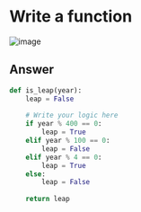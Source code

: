 # Write a function
![image](https://github.com/user-attachments/assets/6720f15a-cbdd-4966-85ad-8f6af0c19fc3)
## Answer
```python
def is_leap(year):
    leap = False
    
    # Write your logic here
    if year % 400 == 0:
        leap = True
    elif year % 100 == 0:
        leap = False
    elif year % 4 == 0:
        leap = True
    else:
        leap = False
    
    return leap
```
